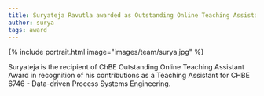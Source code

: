 ```yaml
---
title: Suryateja Ravutla awarded as Outstanding Online Teaching Assistant from ChBE
author: surya
tags: award
---
```


{% include portrait.html image="images/team/surya.jpg" %}

Suryateja is the recipient of ChBE Outstanding Online Teaching Assistant Award in recognition of his contributions as a Teaching Assistant for CHBE 6746 - Data-driven Process Systems Engineering.

